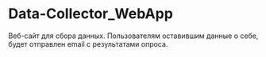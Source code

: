# Data-Collector_WebApp
Веб-сайт для сбора данных. Пользователям оставившим данные о себе, будет отправлен email с результатами опроса.

